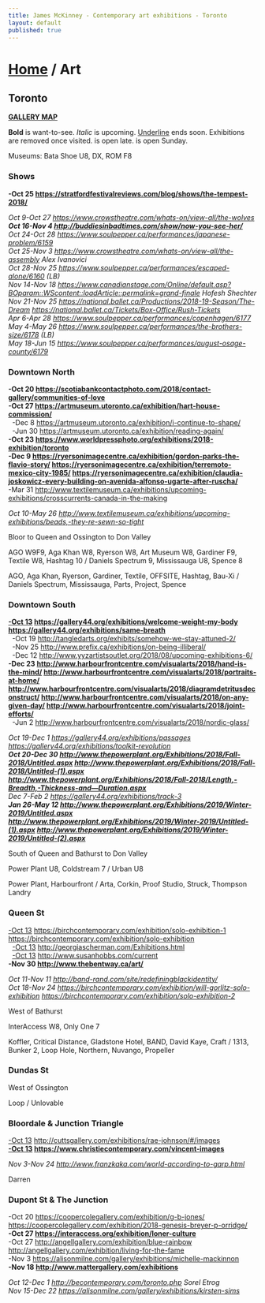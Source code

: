 ```yaml
---
title: James McKinney - Contemporary art exhibitions - Toronto
layout: default
published: true
---
```


# [Home](/) / Art

## Toronto

**[GALLERY MAP](https://www.google.com/maps/d/u/0/edit?mid=1sMiga7vQsqWdqEVQCqHsxjX2jeU)**

<span class="glyphicon glyphicon-info-sign" aria-hidden="true"></span> <strong>Bold</strong> is want-to-see. <em>Italic</em> is upcoming. <u>Underline</u> ends soon. Exhibitions are removed once visited. <span class="glyphicon glyphicon-time" aria-hidden="true"></span> is open late. <span class="glyphicon glyphicon-calendar" aria-hidden="true"></span> is open Sunday.

<span class="glyphicon glyphicon-calendar" aria-hidden="true"></span> <span class="glyphicon glyphicon-time" aria-hidden="true"></span> Museums: Bata Shoe U8, DX, ROM F8

### Shows

**-Oct 25 <https://stratfordfestivalreviews.com/blog/shows/the-tempest-2018/>**  

_Oct 9-Oct 27 <https://www.crowstheatre.com/whats-on/view-all/the-wolves>_  
_**Oct 16-Nov 4 <http://buddiesinbadtimes.com/show/now-you-see-her/>**_  
_Oct 24-Oct 28 <https://www.soulpepper.ca/performances/japanese-problem/6159>_  
_Oct 25-Nov 3 <https://www.crowstheatre.com/whats-on/view-all/the-assembly> Alex Ivanovici_  
_Oct 28-Nov 25 <https://www.soulpepper.ca/performances/escaped-alone/6160> (LB)_  
_Nov 14-Nov 18 <https://www.canadianstage.com/Online/default.asp?BOparam::WScontent::loadArticle::permalink=grand-finale> Hofesh Shechter_  
_Nov 21-Nov 25 <https://national.ballet.ca/Productions/2018-19-Season/The-Dream> <https://national.ballet.ca/Tickets/Box-Office/Rush-Tickets>_  
_Apr 6-Apr 28 <https://www.soulpepper.ca/performances/copenhagen/6177>_  
_May 4-May 26 <https://www.soulpepper.ca/performances/the-brothers-size/6178> (LB)_  
_May 18-Jun 15 <https://www.soulpepper.ca/performances/august-osage-county/6179>_  

### Downtown North

**-Oct 20 <https://scotiabankcontactphoto.com/2018/contact-gallery/communities-of-love>**  
**-Oct 27 <https://artmuseum.utoronto.ca/exhibition/hart-house-commission/>**  
  -Dec 8 <https://artmuseum.utoronto.ca/exhibition/i-continue-to-shape/>  
  -Jun 30 <https://artmuseum.utoronto.ca/exhibition/reading-again/>  
**-Oct 23 <https://www.worldpressphoto.org/exhibitions/2018-exhibition/toronto>**  
**-Dec 9 <https://ryersonimagecentre.ca/exhibition/gordon-parks-the-flavio-story/> <https://ryersonimagecentre.ca/exhibition/terremoto-mexico-city-1985/> <https://ryersonimagecentre.ca/exhibition/claudia-joskowicz-every-building-on-avenida-alfonso-ugarte-after-ruscha/>**  
-Mar 31 <http://www.textilemuseum.ca/exhibitions/upcoming-exhibitions/crosscurrents-canada-in-the-making>  

_Oct 10-May 26 <http://www.textilemuseum.ca/exhibitions/upcoming-exhibitions/beads,-they-re-sewn-so-tight>_  

<span class="glyphicon glyphicon-info-sign" aria-hidden="true"></span> Bloor to Queen and Ossington to Don Valley

<span class="glyphicon glyphicon-time" aria-hidden="true"></span> AGO W9F9, Aga Khan W8, Ryerson W8, Art Museum W8, Gardiner F9, Textile W8, Hashtag 10 / Daniels Spectrum 9, Mississauga U8, Spence 8

<span class="glyphicon glyphicon-calendar" aria-hidden="true"></span> AGO, Aga Khan, Ryerson, Gardiner, Textile, OFFSITE, Hashtag, Bau-Xi / Daniels Spectrum, Mississauga, Parts, Project, Spence

### Downtown South

**<u>-Oct 13</u> <https://gallery44.org/exhibitions/welcome-weight-my-body> <https://gallery44.org/exhibitions/same-breath>**  
  -Oct 19 <http://tangledarts.org/exhibits/somehow-we-stay-attuned-2/>  
  -Nov 25 <http://www.prefix.ca/exhibitions/on-being-illiberal/>  
  -Dec 12 <http://www.yyzartistsoutlet.org/2018/08/upcoming-exhibitions-6/>  
**-Dec 23 <http://www.harbourfrontcentre.com/visualarts/2018/hand-is-the-mind/> <http://www.harbourfrontcentre.com/visualarts/2018/portraits-at-home/> <http://www.harbourfrontcentre.com/visualarts/2018/diagramdetritusdeconstruct/> <http://www.harbourfrontcentre.com/visualarts/2018/on-any-given-day/> <http://www.harbourfrontcentre.com/visualarts/2018/joint-efforts/>**  
  -Jun 2 <http://www.harbourfrontcentre.com/visualarts/2018/nordic-glass/>  

_Oct 19-Dec 1 <https://gallery44.org/exhibitions/passages> <https://gallery44.org/exhibitions/toolkit-revolution>_  
_**Oct 20-Dec 30 <http://www.thepowerplant.org/Exhibitions/2018/Fall-2018/Untitled.aspx> <http://www.thepowerplant.org/Exhibitions/2018/Fall-2018/Untitled-(1).aspx> <http://www.thepowerplant.org/Exhibitions/2018/Fall-2018/Length,-Breadth,-Thickness-and—Duration.aspx>**_  
_Dec 7-Feb 2 <https://gallery44.org/exhibitions/track-3>_  
_**Jan 26-May 12 <http://www.thepowerplant.org/Exhibitions/2019/Winter-2019/Untitled.aspx> <http://www.thepowerplant.org/Exhibitions/2019/Winter-2019/Untitled-(1).aspx> <http://www.thepowerplant.org/Exhibitions/2019/Winter-2019/Untitled-(2).aspx>**_  

<span class="glyphicon glyphicon-info-sign" aria-hidden="true"></span> South of Queen and Bathurst to Don Valley

<span class="glyphicon glyphicon-time" aria-hidden="true"></span> Power Plant U8, Coldstream 7 / Urban U8

<span class="glyphicon glyphicon-calendar" aria-hidden="true"></span> Power Plant, Harbourfront / Arta, Corkin, Proof Studio, Struck, Thompson Landry

### Queen St

<u>-Oct 13</u> <https://birchcontemporary.com/exhibition/solo-exhibition-1> <https://birchcontemporary.com/exhibition/solo-exhibition>  
  <u>-Oct 13</u> <http://georgiascherman.com/Exhibitions.html>  
  <u>-Oct 13</u> <http://www.susanhobbs.com/current>  
**-Nov 30 <http://www.thebentway.ca/art/>**  

_Oct 11-Nov 11 <http://band-rand.com/site/redefiningblackidentity/>_  
_Oct 18-Nov 24 <https://birchcontemporary.com/exhibition/will-gorlitz-solo-exhibition> <https://birchcontemporary.com/exhibition/solo-exhibition-2>_  

<span class="glyphicon glyphicon-info-sign" aria-hidden="true"></span> West of Bathurst

<span class="glyphicon glyphicon-time" aria-hidden="true"></span> InterAccess W8, Only One 7

<span class="glyphicon glyphicon-calendar" aria-hidden="true"></span> Koffler, Critical Distance, Gladstone Hotel, BAND, David Kaye, Craft / 1313, Bunker 2, Loop Hole, Northern, Nuvango, Propeller

### Dundas St

<span class="glyphicon glyphicon-info-sign" aria-hidden="true"></span> West of Ossington

<span class="glyphicon glyphicon-calendar" aria-hidden="true"></span> Loop / Unlovable

### Bloordale & Junction Triangle

<u>-Oct 13</u> <http://cuttsgallery.com/exhibitions/rae-johnson/#/images>  
**<u>-Oct 13</u> <https://www.christiecontemporary.com/vincent-images>**  

_Nov 3-Nov 24 <http://www.franzkaka.com/world-according-to-garp.html>_  

<span class="glyphicon glyphicon-calendar" aria-hidden="true"></span> Darren

### Dupont St & The Junction

-Oct 20 <https://coopercolegallery.com/exhibition/g-b-jones/> <https://coopercolegallery.com/exhibition/2018-genesis-breyer-p-orridge/>  
**-Oct 27 <https://interaccess.org/exhibition/loner-culture>**  
-Oct 27 <http://angellgallery.com/exhibition/blue-rainbow> <http://angellgallery.com/exhibition/living-for-the-fame>  
-Nov 3 <https://alisonmilne.com/gallery/exhibitions/michelle-mackinnon>  
**-Nov 18 <http://www.mattergallery.com/exhibitions>**  

_Oct 12-Dec 1 <http://becontemporary.com/toronto.php> Sorel Etrog_  
_Nov 15-Dec 22 <https://alisonmilne.com/gallery/exhibitions/kirsten-sims>_  
